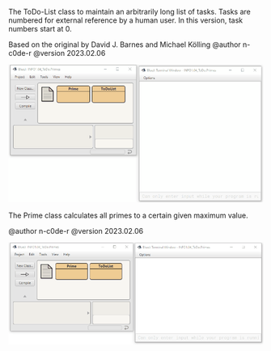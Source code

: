  The ToDo-List class to maintain an arbitrarily long list of tasks.
 Tasks are numbered for external reference by a human user.
 In this version, task numbers start at 0.
 
 Based on the original by David J. Barnes and Michael Kölling
 @author n-c0de-r
 @version 2023.02.06
 
 <img src="ToDo_show.gif">
 
 The Prime class calculates all primes 
 to a certain given maximum value.
 
 @author n-c0de-r
 @version 2023.02.06
 
 <img src="Prime_show.gif">
